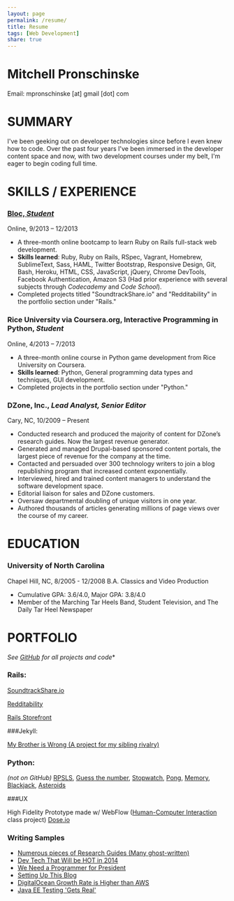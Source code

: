```yaml
---
layout: page
permalink: /resume/
title: Resume
tags: [Web Development]
share: true
---
```


# Mitchell Pronschinske 
Email: mpronschinske [at] gmail [dot] com

# SUMMARY

I've been geeking out on developer technologies since before I even knew how to code.    Over the past four years I've been immersed in the developer content space and now, with two development courses under my belt, I'm eager to begin coding full time.  

# SKILLS / EXPERIENCE

### [Bloc, _Student_](https://www.bloc.io/users/mitch-pronschinske)
Online, 9/2013 – 12/2013

- A three-month online bootcamp to learn Ruby on Rails full-stack web development.
- **Skills learned**: Ruby, Ruby on Rails, RSpec, Vagrant, Homebrew, SublimeText, Sass, HAML, Twitter Bootstrap, Responsive Design, Git, Bash, Heroku, HTML, CSS, JavaScript, jQuery, Chrome DevTools, Facebook Authentication, Amazon S3 (Had prior experience with several subjects through *Codecademy* and *Code School*).
- Completed projects titled "SoundtrackShare.io" and "Redditability" in the portfolio section under "Rails."

### Rice University via Coursera.org,  Interactive Programming in Python, *Student*
Online, 4/2013 – 7/2013     

- A three-month online course in Python game development from Rice University on Coursera.
- **Skills learned**: Python, General programming data types and techniques, GUI development.
- Completed projects in the portfolio section under "Python."

### DZone, Inc., *Lead Analyst, Senior Editor*
Cary, NC, 10/2009 – Present

- Conducted research and produced the majority of content for DZone’s research guides. Now the largest revenue generator.
- Generated and managed Drupal-based sponsored content portals, the largest piece of revenue for the company at the time.
- Contacted and persuaded over 300 technology writers to join a blog republishing program that increased content exponentially.
- Interviewed, hired and trained content managers to understand the software development space.
- Editorial liaison for sales and DZone customers.
- Oversaw departmental doubling of unique visitors in one year.
- Authored thousands of articles generating millions of page views over the course of my career.



# EDUCATION

### University of North Carolina
Chapel Hill, NC, 8/2005 - 12/2008
B.A. Classics and Video Production 

- Cumulative GPA: 3.6/4.0, Major GPA: 3.8/4.0 
- Member of the Marching Tar Heels Band, Student Television, and The Daily Tar Heel Newspaper

# PORTFOLIO

*See [GitHub](https://github.com/mpron?tab=repositories) for all projects and code**

### Rails:  

[SoundtrackShare.io](http://www.soundtrackshare.io)

[Redditability](http://redditability.herokuapp.com)

[Rails Storefront](http://ror4storefront.herokuapp.com)

###Jekyll:

[My Brother is Wrong (A project for my sibling rivalry)](http://mpron.github.io/mybrotheriswrong/)

### Python:  

*(not on GitHub)*
[RPSLS][1], [Guess the number][2], [Stopwatch][3], [Pong][4], [Memory][5], [Blackjack][6], [Asteroids][7]


  [1]: http://www.codeskulptor.org/#user10_vyJWLa6JWm_2.py
  [2]: http://www.codeskulptor.org/#user11_glIedd6pfq_35.py
  [3]: http://www.codeskulptor.org/#user12_yZmMLnkGgq_6.py
  [4]: http://www.codeskulptor.org/#user13_4cWnFv9S3o_10.py
  [5]: http://www.codeskulptor.org/#user14_AVMptadUgq_9.py
  [6]: http://www.codeskulptor.org/#user15_UJHfmN9dCz_16.py
  [7]: http://www.codeskulptor.org/#user16_kxUyG6o0Iz_18.py

###UX 

High Fidelity Prototype made w/ WebFlow
([Human-Computer Interaction](https://class.coursera.org/hciucsd-005) class project)
[Dose.io](http://doseio.webflow.com/)

### Writing Samples

- [Numerous pieces of Research Guides (Many ghost-written)](http://www.dzone.com/page/research)
- [Dev Tech That Will be HOT in 2014](http://java.dzone.com/articles/dev-tech-will-be-hot-2014)
- [We Need a Programmer for President](http://architects.dzone.com/articles/would-you-vote-programmer)
- [Setting Up This Blog](http://mpron.github.io/first-post/)
- [DigitalOcean Growth Rate is Higher than AWS](http://css.dzone.com/articles/digitalocean-growth-rate)
- [Java EE Testing 'Gets Real'](http://java.dzone.com/articles/java-ee-testing-gets-real)
